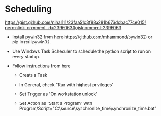 # Scheduling

<https://gist.github.com/nihal111/23faa51c3f88a281b676dcbac77ce015?permalink_comment_id=2396063#gistcomment-2396063>

- Install pywin32 from here(<https://github.com/mhammond/pywin32>) or pip install pywin32.

- Use Windows Task Scheduler to schedule the python script to run on every startup.

- Follow instructions from here

  - Create a Task

  - In General, check "Run with highest privileges"

  - Set Trigger as "On workstation unlock"

  - Set Action as "Start a Program" with Program/Script="C:\source\synchronize_time\synchronize_time.bat"
